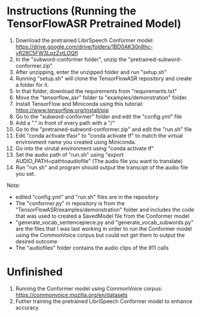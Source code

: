 # Instructions (Running the TensorFlowASR Pretrained Model)
 1. Download the pretrained LibirSpeech Conformer model: https://drive.google.com/drive/folders/1BD0AK30n8hc-yR28C5FW3LqzZxtLOQfl
 2. In the "subword-conformer folder", unzip the "pretrained-subword-conformer.zip".
 3. After unzipping, enter the unzipped folder and run "setup.sh"
 4. Running "setup.sh" will clone the TensorFlowASR repository and create a folder for it.
 5. In that folder, download the requirements from "requirements.txt"
 6. Move the "tensorflow_asr" folder to "examples/demonstration" folder.
 7. Install TensorFlow and Miniconda using this tutorial: https://www.tensorflow.org/install/pip
 8. Go to the "subword-conformer" folder and edit the "config.yml" file
 9. Add a "." in front of every path with a "/"
 10. Go to the "pretrained-subword-conformer.zip" and edit the "run.sh" file
 11. Edit "conda activate tfasr" to "conda activate tf" to match the virtual environment name you created using Miniconda.
 12. Go into the virutal environment using "conda activate tf"
 13. Set the audio path of "run.sh" using "export AUDIO_PATH=pathtoaudiofile" (The audio file you want to translate)
 14. Run "run.sh" and program should output the transcipt of the audio file you set.


 Note: 
 - edited "config.yml" and "run.sh" files are in the repository
 - The "conformer.py" in repository is from the "TensorFlowASR/examples/demonstration" folder and includes the code that was used to created a SavedModel file from the Conformer model
 - "generate_vocab_sentencepiece.py and "generate_vocab_subwords.py" are the files that I was last working in order to run the Conformer model using the CommonVoice corpus but could not get them to output the desired outcome
 - The "audiofiles" folder contains the audio clips of the 911 calls

# Unfinished
 1. Running the Conformer model using CommonVoice corpus: https://commonvoice.mozilla.org/en/datasets
 2. Futher training the pretrained LibriSpeech Conformer model to enhance accuracy
 
